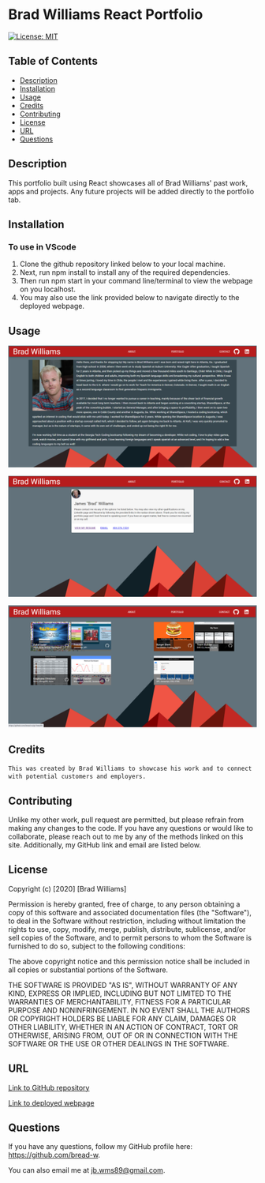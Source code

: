 # Brad Williams React Portfolio

[![License: MIT](https://img.shields.io/badge/License-MIT-yellow.svg)](https://opensource.org/licenses/MIT)

## Table of Contents
* [Description](#description)
* [Installation](#installation)
* [Usage](#usage)
* [Credits](#credits)
* [Contributing](#contributing)
* [License](#license)
* [URL](#url)
* [Questions](#questions)

## Description

This portfolio built using React showcases all of Brad Williams' past work, apps and projects. Any future projects will be added directly to the portfolio tab.

## Installation

### To use in VScode
1. Clone the github repository linked below to your local machine. 
2. Next, run npm install to install any of the required dependencies.
3. Then run npm start in your command line/terminal to view the webpage on you localhost. 
4. You may also use the link provided below to navigate directly to the deployed webpage.

## Usage

![aboutPage](./src/img/aboutPage.png)

![portfolioPage](./src/img/contactPage.png)

![contactPage](./src/img/portfolioPage.png)

## Credits
```
This was created by Brad Williams to showcase his work and to connect with potential customers and employers.
```

## Contributing

Unlike my other work, pull request are permitted, but please refrain from making any changes to the code. If you have any questions or would like to collaborate, please reach out to me by any of the methods linked on this site. Additionally, my GitHub link and email are listed below.

## License

Copyright (c) [2020] [Brad Williams]

Permission is hereby granted, free of charge, to any person obtaining a copy of this software and associated documentation files (the "Software"), to deal in the Software without restriction, including without limitation the rights to use, copy, modify, merge, publish, distribute, sublicense, and/or sell copies of the Software, and to permit persons to whom the Software is furnished to do so, subject to the following conditions:

The above copyright notice and this permission notice shall be included in all copies or substantial portions of the Software.

THE SOFTWARE IS PROVIDED "AS IS", WITHOUT WARRANTY OF ANY KIND, EXPRESS OR IMPLIED, INCLUDING BUT NOT LIMITED TO THE WARRANTIES OF MERCHANTABILITY, FITNESS FOR A PARTICULAR PURPOSE AND NONINFRINGEMENT. IN NO EVENT SHALL THE AUTHORS OR COPYRIGHT HOLDERS BE LIABLE FOR ANY CLAIM, DAMAGES OR OTHER LIABILITY, WHETHER IN AN ACTION OF CONTRACT, TORT OR OTHERWISE, ARISING FROM, OUT OF OR IN CONNECTION WITH THE SOFTWARE OR THE USE OR OTHER DEALINGS IN THE SOFTWARE.

## URL

[Link to GitHub repository](https://github.com/bread-w/bw-react-portfolio)

[Link to deployed webpage](https://bread-w.github.io/bw-react-portfolio/)

## Questions

If you have any questions, follow my GitHub profile here: https://github.com/bread-w.

You can also email me at jb.wms89@gmail.com.
